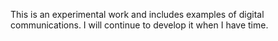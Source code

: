 This is an experimental work and includes examples of digital communications. I will continue to develop it when I have time.
